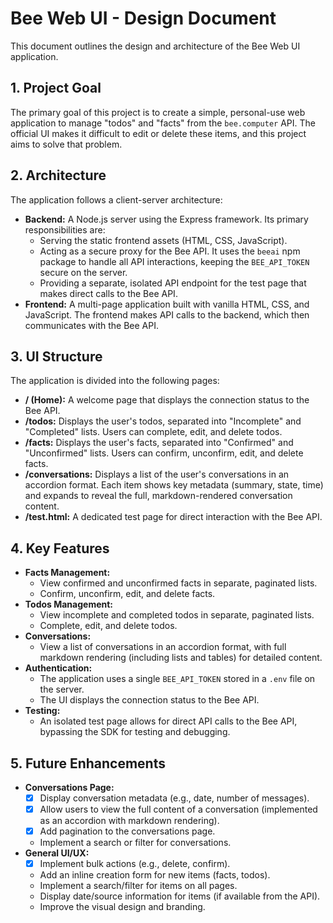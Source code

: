 # Bee Web UI - Design Document

This document outlines the design and architecture of the Bee Web UI application.

## 1. Project Goal

The primary goal of this project is to create a simple, personal-use web application to manage "todos" and "facts" from the `bee.computer` API. The official UI makes it difficult to edit or delete these items, and this project aims to solve that problem.

## 2. Architecture

The application follows a client-server architecture:

-   **Backend:** A Node.js server using the Express framework. Its primary responsibilities are:
    -   Serving the static frontend assets (HTML, CSS, JavaScript).
    -   Acting as a secure proxy for the Bee API. It uses the `beeai` npm package to handle all API interactions, keeping the `BEE_API_TOKEN` secure on the server.
    -   Providing a separate, isolated API endpoint for the test page that makes direct calls to the Bee API.
-   **Frontend:** A multi-page application built with vanilla HTML, CSS, and JavaScript. The frontend makes API calls to the backend, which then communicates with the Bee API.

## 3. UI Structure

The application is divided into the following pages:

-   **/ (Home):** A welcome page that displays the connection status to the Bee API.
-   **/todos:** Displays the user's todos, separated into "Incomplete" and "Completed" lists. Users can complete, edit, and delete todos.
-   **/facts:** Displays the user's facts, separated into "Confirmed" and "Unconfirmed" lists. Users can confirm, unconfirm, edit, and delete facts.
-   **/conversations:** Displays a list of the user's conversations in an accordion format. Each item shows key metadata (summary, state, time) and expands to reveal the full, markdown-rendered conversation content.
-   **/test.html:** A dedicated test page for direct interaction with the Bee API.

## 4. Key Features

-   **Facts Management:**
    -   View confirmed and unconfirmed facts in separate, paginated lists.
    -   Confirm, unconfirm, edit, and delete facts.
-   **Todos Management:**
    -   View incomplete and completed todos in separate, paginated lists.
    -   Complete, edit, and delete todos.
-   **Conversations:**
    -   View a list of conversations in an accordion format, with full markdown rendering (including lists and tables) for detailed content.
-   **Authentication:**
    -   The application uses a single `BEE_API_TOKEN` stored in a `.env` file on the server.
    -   The UI displays the connection status to the Bee API.
-   **Testing:**
    -   An isolated test page allows for direct API calls to the Bee API, bypassing the SDK for testing and debugging.

## 5. Future Enhancements

-   **Conversations Page:**
    -   [x] Display conversation metadata (e.g., date, number of messages).
    -   [x] Allow users to view the full content of a conversation (implemented as an accordion with markdown rendering).
    -   [x] Add pagination to the conversations page.
    -   Implement a search or filter for conversations.
-   **General UI/UX:**
    -   [x] Implement bulk actions (e.g., delete, confirm).
    -   Add an inline creation form for new items (facts, todos).
    -   Implement a search/filter for items on all pages.
    -   Display date/source information for items (if available from the API).
    -   Improve the visual design and branding.
